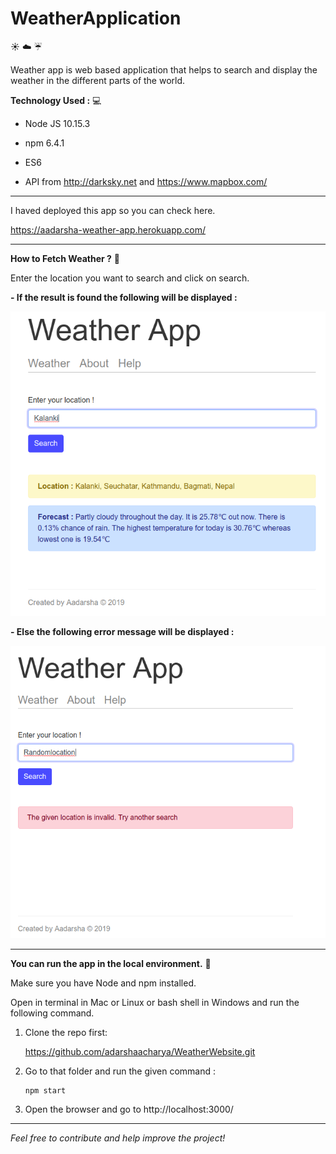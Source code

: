 # WeatherApplication

:sunny: :cloud: :umbrella:

Weather app is web based application that helps to search and display the weather in the different parts of the world.


**Technology Used :** :computer:

- Node JS 10.15.3

- npm 6.4.1

- ES6

- API from http://darksky.net and https://www.mapbox.com/

---


I haved deployed this app so you can check here.

https://aadarsha-weather-app.herokuapp.com/

---


**How to Fetch Weather ?** :syringe:


 Enter the location you want to search and click on search.

**- If the result is found the following will be displayed :** 

![Add](./screenshots/img01.png)



**- Else the following error message will be displayed :**

![Add](./screenshots/img02.png)


---
**You can run the app in the local environment.** :running:

Make sure you have Node and npm installed. 

Open in terminal in Mac or Linux or bash shell in Windows and run the following command.

1. Clone the repo first:

    https://github.com/adarshaacharya/WeatherWebsite.git


2. Go to that folder and run the given command : 
    ```
    npm start
    ```
3. Open the browser and go to  http://localhost:3000/

---

*Feel free to contribute and help improve the project!*
